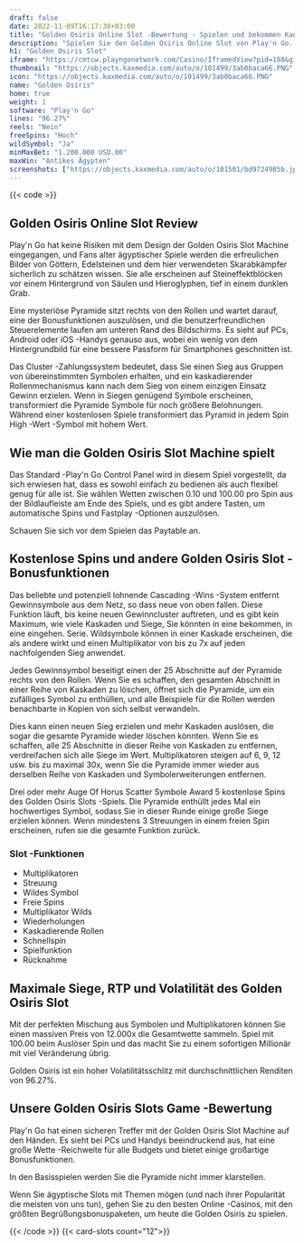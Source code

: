```yaml
---
draft: false
date: 2022-11-09T16:17:38+03:00
title: "Golden Osiris Online Slot -Bewertung - Spielen und bekommen Kanada -Boni"
description: "Spielen Sie den Golden Osiris Online Slot von Play'n Go. Wir haben eine vollständige Beschreibung bei, einschließlich Details darüber, wie Sie die besten Casino -Angebote beanspruchen können."
h1: "Golden Osiris Slot"
iframe: "https://cmtcw.playngonetwork.com/Casino/IframedView?pid=188&gid=&gameId=447&lang=en_en&practice=1&channel=desktop&div=pngCasinoGame&width=100%&height=100%&user=&password=&ctx=&demo=&brand=casumoSGA&lobby=&rccurrentsessiontime=0&rcintervaltime=0&rcaccounthistoryurl=&rccontinueurl=&rcexiturl=&rchistoryurlmode=&autoplaylimits=0&autoplayreset=0&callback=&rcmga=&resourcelevel=0&hasjackpots=False&country=&pauseplay=&playlimit=&selftest=&sessiontime=&coreweburl=https://cmtcw.playngonetwork.com/&showpoweredby=True"
thumbnail: "https://objects.kaxmedia.com/auto/o/101499/3ab0baca66.PNG"
icon: "https://objects.kaxmedia.com/auto/o/101499/3ab0baca66.PNG"
name: "Golden Osiris"
home: true
weight: 1
software: "Play'n Go"
lines: "96.27%"
reels: "Nein"
freeSpins: "Hoch"
wildSymbol: "Ja"
minMaxBet: "1.200.000 USD.00"
maxWin: "Antikes Ägypten"
screenshots: ["https://objects.kaxmedia.com/auto/o/101501/bd9724985b.jpeg"]
---
```


{{< code >}}<h2>Golden Osiris Online Slot Review</h2><p>Play'n Go hat keine Risiken mit dem Design der Golden Osiris Slot Machine eingegangen, und Fans alter ägyptischer Spiele werden die erfreulichen Bilder von Göttern, Edelsteinen und dem hier verwendeten Skarabkämpfer sicherlich zu schätzen wissen. Sie alle erscheinen auf Steineffektblöcken vor einem Hintergrund von Säulen und Hieroglyphen, tief in einem dunklen Grab.</p><p>Eine mysteriöse Pyramide sitzt rechts von den Rollen und wartet darauf, eine der Bonusfunktionen auszulösen, und die benutzerfreundlichen Steuerelemente laufen am unteren Rand des Bildschirms. Es sieht auf PCs, Android oder iOS -Handys genauso aus, wobei ein wenig von dem Hintergrundbild für eine bessere Passform für Smartphones geschnitten ist.</p><p>Das Cluster -Zahlungssystem bedeutet, dass Sie einen Sieg aus Gruppen von übereinstimmten Symbolen erhalten, und ein kaskadierender Rollenmechanismus kann nach dem Sieg von einem einzigen Einsatz Gewinn erzielen. Wenn in Siegen genügend Symbole erscheinen, transformiert die Pyramide Symbole für noch größere Belohnungen. Während einer kostenlosen Spiele transformiert das Pyramid in jedem Spin High -Wert -Symbol mit hohem Wert.</p><h2>Wie man die Golden Osiris Slot Machine spielt</h2><p>Das Standard -Play'n Go Control Panel wird in diesem Spiel vorgestellt, da sich erwiesen hat, dass es sowohl einfach zu bedienen als auch flexibel genug für alle ist. Sie wählen Wetten zwischen 0.10 und 100.00 pro Spin aus der Bildlaufleiste am Ende des Spiels, und es gibt andere Tasten, um automatische Spins und Fastplay -Optionen auszulösen.</p><p>Schauen Sie sich vor dem Spielen das Paytable an.</p><h2>Kostenlose Spins und andere Golden Osiris Slot -Bonusfunktionen</h2><p>Das beliebte und potenziell lohnende Cascading -Wins -System entfernt Gewinnsymbole aus dem Netz, so dass neue von oben fallen. Diese Funktion läuft, bis keine neuen Gewinncluster auftreten, und es gibt kein Maximum, wie viele Kaskaden und Siege, Sie könnten in eine bekommen, in eine eingehen. Serie. Wildsymbole können in einer Kaskade erscheinen, die als andere wirkt und einen Multiplikator von bis zu 7x auf jeden nachfolgenden Sieg anwendet.</p><p>Jedes Gewinnsymbol beseitigt einen der 25 Abschnitte auf der Pyramide rechts von den Rollen. Wenn Sie es schaffen, den gesamten Abschnitt in einer Reihe von Kaskaden zu löschen, öffnet sich die Pyramide, um ein zufälliges Symbol zu enthüllen, und alle Beispiele für die Rollen werden benachbarte in Kopien von sich selbst verwandeln.</p><p>Dies kann einen neuen Sieg erzielen und mehr Kaskaden auslösen, die sogar die gesamte Pyramide wieder löschen könnten. Wenn Sie es schaffen, alle 25 Abschnitte in dieser Reihe von Kaskaden zu entfernen, verdreifachen sich alle Siege im Wert. Multiplikatoren steigen auf 6, 9, 12 usw. bis zu maximal 30x, wenn Sie die Pyramide immer wieder aus derselben Reihe von Kaskaden und Symbolerweiterungen entfernen.</p><p>Drei oder mehr Auge Of Horus Scatter Symbole Award 5 kostenlose Spins des Golden Osiris Slots -Spiels. Die Pyramide enthüllt jedes Mal ein hochwertiges Symbol, sodass Sie in dieser Runde einige große Siege erzielen können. Wenn mindestens 3 Streuungen in einem freien Spin erscheinen, rufen sie die gesamte Funktion zurück.</p><h3>
Slot -Funktionen</h3><ul>
<li></span>
Multiplikatoren</li>
<li></span>
Streuung</li>
<li></span>
Wildes Symbol</li>
<li></span>
Freie Spins</li>
<li></span>
Multiplikator Wilds</li>
<li></span>
Wiederholungen</li>
<li></span>
Kaskadierende Rollen</li>
<li></span>
Schnellspin</li>
<li></span>
Spielfunktion</li>
<li></span>
Rücknahme</li></ul><h2>Maximale Siege, RTP und Volatilität des Golden Osiris Slot</h2><p>Mit der perfekten Mischung aus Symbolen und Multiplikatoren können Sie einen massiven Preis von 12.000x die Gesamtwette sammeln. Spiel mit 100.00 beim Auslöser Spin und das macht Sie zu einem sofortigen Millionär mit viel Veränderung übrig.</p><p>Golden Osiris ist ein hoher Volatilitätsschlitz mit durchschnittlichen Renditen von 96.27%.</p><h2>Unsere Golden Osiris Slots Game -Bewertung</h2><p>Play'n Go hat einen sicheren Treffer mit der Golden Osiris Slot Machine auf den Händen. Es sieht bei PCs und Handys beeindruckend aus, hat eine große Wette -Reichweite für alle Budgets und bietet einige großartige Bonusfunktionen.</p><p>In den Basisspielen werden Sie die Pyramide nicht immer klarstellen.</p><p>Wenn Sie ägyptische Slots mit Themen mögen (und nach ihrer Popularität die meisten von uns tun), gehen Sie zu den besten Online -Casinos, mit den größten Begrüßungsbonuspaketen, um heute die Golden Osiris zu spielen.</p>{{< /code >}}
{{< card-slots count="12">}}